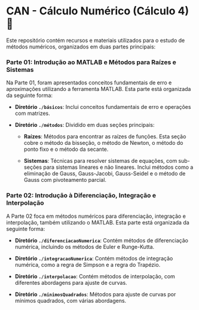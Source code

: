 # CAN - Cálculo Numérico (Cálculo 4) 📘

Este repositório contém recursos e materiais utilizados para o estudo de métodos numéricos, organizados em duas partes principais:

### Parte 01: Introdução ao MATLAB e Métodos para Raízes e Sistemas

Na Parte 01, foram apresentados conceitos fundamentais de erro e aproximações utilizando a ferramenta MATLAB. Esta parte está organizada da seguinte forma:

- **Diretório `./básicos`**: Inclui conceitos fundamentais de erro e operações com matrizes.

- **Diretório `./métodos`**: Dividido em duas seções principais:

  - **Raízes**: Métodos para encontrar as raízes de funções. Esta seção cobre o método da bisseção, o método de Newton, o método do ponto fixo e o método da secante.

  - **Sistemas**: Técnicas para resolver sistemas de equações, com sub-seções para sistemas lineares e não lineares. Inclui métodos como a eliminação de Gauss, Gauss-Jacobi, Gauss-Seidel e o método de Gauss com pivoteamento parcial.

### Parte 02: Introdução à Diferenciação, Integração e Interpolação

A Parte 02 foca em métodos numéricos para diferenciação, integração e interpolação, também utilizando o MATLAB. Esta parte está organizada da seguinte forma:

- **Diretório `./diferenciacaoNumerica`**: Contém métodos de diferenciação numérica, incluindo os métodos de Euler e Runge-Kutta.

- **Diretório `./integracaoNumerica`**: Contém métodos de integração numérica, como a regra de Simpson e a regra do Trapézio.

- **Diretório `./interpolacao`**: Contém métodos de interpolação, com diferentes abordagens para ajuste de curvas.

- **Diretório `./minimosQuadrados`**: Métodos para ajuste de curvas por mínimos quadrados, com várias abordagens.

 